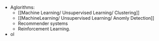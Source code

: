- Aglorithms:
	- [[Machine Learning/ Unsupervised Learning/ Clustering]]
	- [[MachineLearning/ Unsupervised Learning/ Anomly Detection]]
	- Recommender systems
	- Reinforcement Learning.
- ol